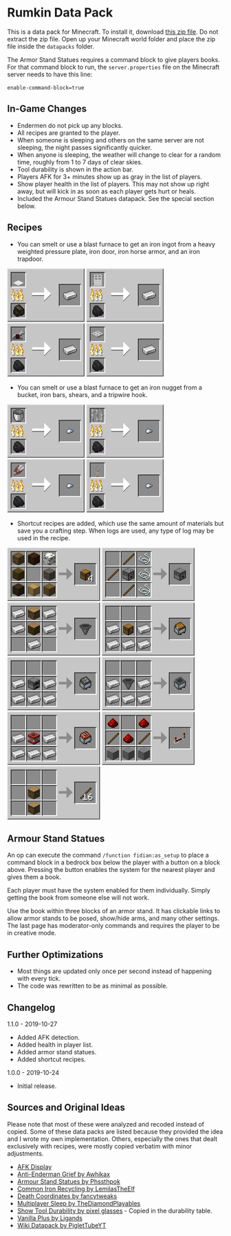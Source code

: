 Rumkin Data Pack
================

This is a data pack for Minecraft. To install it, download [this zip file](https://github.com/fidian/rumkin-data-pack/archive/master.zip). Do not extract the zip file. Open up your Minecraft world folder and place the zip file inside the `datapacks` folder.

The Armor Stand Statues requires a command block to give players books. For that command block to run, the `server.properties` file on the Minecraft server needs to have this line:

    enable-command-block=true


In-Game Changes
---------------

* Endermen do not pick up any blocks.
* All recipes are granted to the player.
* When someone is sleeping and others on the same server are not sleeping, the night passes significantly quicker.
* When anyone is sleeping, the weather will change to clear for a random time, roughly from 1 to 7 days of clear skies.
* Tool durability is shown in the action bar.
* Players AFK for 3+ minutes show up as gray in the list of players.
* Show player health in the list of players. This may not show up right away, but will kick in as soon as each player gets hurt or heals.
* Included the Armour Stand Statues datapack. See the special section below.


Recipes
-------

* You can smelt or use a blast furnace to get an iron ingot from a heavy weighted pressure plate, iron door, iron horse armor, and an iron trapdoor.

![](images/iron-ingot-from-heavy-weighted-pressure-plate.png)
![](images/iron-ingot-from-iron-door.png)
![](images/iron-ingot-from-iron-horse-armor.png)
![](images/iron-ingot-from-iron-trapdoor.png)

* You can smelt or use a blast furnace to get an iron nugget from a bucket, iron bars, shears, and a tripwire hook.

![](images/iron-nugget-from-bucket.png)
![](images/iron-nugget-from-iron-bars.png)
![](images/iron-nugget-from-shears.png)
![](images/iron-nugget-from-tripwire-hook.png)

* Shortcut recipes are added, which use the same amount of materials but save you a crafting step. When logs are used, any type of log may be used in the recipe.

![](images/chest-shortcut.png)
![](images/dispenser-shortcut.png)
![](images/hopper-shortcut.png)
![](images/minecart-with-chest-shortcut.png)
![](images/minecart-with-furnace-shortcut.png)
![](images/minecart-with-hopper-shortcut.png)
![](images/minecart-with-tnt-shortcut.png)
![](images/repeater-shortcut.png)
![](images/stick-shortcut.png)


Armour Stand Statues
--------------------

An op can execute the command `/function fidian:as_setup` to place a command block in a bedrock box below the player with a button on a block above. Pressing the button enables the system for the nearest player and gives them a book.

Each player must have the system enabled for them individually. Simply getting the book from someone else will not work.

Use the book within three blocks of an armor stand. It has clickable links to allow armor stands to be posed, show/hide arms, and many other settings. The last page has moderator-only commands and requires the player to be in creative mode.


Further Optimizations
---------------------

* Most things are updated only once per second instead of happening with every tick.
* The code was rewritten to be as minimal as possible.


Changelog
---------

1.1.0 - 2019-10-27

* Added AFK detection.
* Added health in player list.
* Added armor stand statues.
* Added shortcut recipes.

1.0.0 - 2019-10-24

* Initial release.


Sources and Original Ideas
--------------------------

Please note that most of these were analyzed and recoded instead of copied. Some of these data packs are listed because they provided the idea and I wrote my own implementation. Others, especially the ones that dealt exclusively with recipes, were mostly copied verbatim with minor adjustments.

* [AFK Display](https://vanillatweaks.net/)
* [Anti-Enderman Grief by Awhikax](https://www.planetminecraft.com/mod/awhipacks-anti-enderman-grief/)
* [Armour Stand Statues by Phssthpok](https://www.planetminecraft.com/mod/armourstatuesv2-1-datapack/)
* [Common Iron Recycling by LemilasTheElf](https://www.planetminecraft.com/mod/common-iron-item-recycling/)
* [Death Coordinates by fancytweaks](http://www.9minecraft.net/death-coordinates-data-pack/)
* [Multiplayer Sleep by TheDiamondPlayables](https://www.planetminecraft.com/mod/multiplayer-sleep-datapack-sleeping-in-multiplayer/)
* [Show Tool Durability by pixel glasses](https://www.planetminecraft.com/mod/show-tool-durability/) - Copied in the durability table.
* [Vanilla Plus by Ligands](https://www.reddit.com/r/Minecraft/comments/91s3uc/a_handful_of_vanilla_custom_recipes_for_113_data/)
* [Wiki Datapack by PigletTubeYT](https://www.planetminecraft.com/mod/wiki-datapack/)
